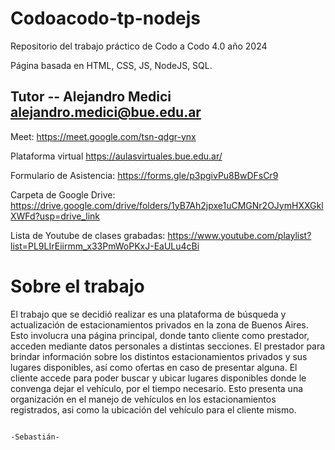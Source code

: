 # Codoacodo-tp-nodejs
Repositorio del trabajo práctico de Codo a Codo 4.0 año 2024

Página basada en HTML, CSS, JS, NodeJS, SQL.

## Tutor -- Alejandro Medici alejandro.medici@bue.edu.ar

Meet:
https://meet.google.com/tsn-qdgr-ynx

Plataforma virtual
https://aulasvirtuales.bue.edu.ar/

Formulario de Asistencia:
https://forms.gle/p3pgivPu8BwDFsCr9

Carpeta de Google Drive:
https://drive.google.com/drive/folders/1yB7Ah2jpxe1uCMGNr2OJymHXXGklXWFd?usp=drive_link

Lista de Youtube de clases grabadas:
https://www.youtube.com/playlist?list=PL9LIrEiirmm_x33PmWoPKxJ-EaULu4cBi

# Sobre el trabajo

  El trabajo que se decidió realizar es una plataforma de búsqueda y actualización de estacionamientos privados en la zona de Buenos Aires.
Esto involucra una página principal, donde tanto cliente como prestador, acceden mediante datos personales a distintas secciones. El prestador para
brindar información sobre los distintos estacionamientos privados y sus lugares disponibles, así como ofertas en caso de presentar alguna.
El cliente accede para poder buscar y ubicar lugares disponibles donde le convenga dejar el vehículo, por el tiempo necesario.
Esto presenta una organización en el manejo de vehículos en los estacionamientos registrados, asi como la ubicación del vehículo para el cliente mismo.

                                                                                                                                  -Sebastián-
                                                                                                                                  
                                                                                
